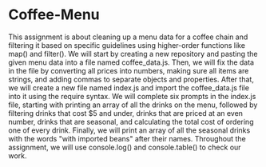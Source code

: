 # Coffee-Menu

This assignment is about cleaning up a menu data for a coffee chain and filtering it based on specific guidelines using higher-order functions like map() and filter(). We will start by creating a new repository and pasting the given menu data into a file named coffee_data.js. Then, we will fix the data in the file by converting all prices into numbers, making sure all items are strings, and adding commas to separate objects and properties. After that, we will create a new file named index.js and import the coffee_data.js file into it using the require syntax. We will complete six prompts in the index.js file, starting with printing an array of all the drinks on the menu, followed by filtering drinks that cost $5 and under, drinks that are priced at an even number, drinks that are seasonal, and calculating the total cost of ordering one of every drink. Finally, we will print an array of all the seasonal drinks with the words "with imported beans" after their names. Throughout the assignment, we will use console.log() and console.table() to check our work.
